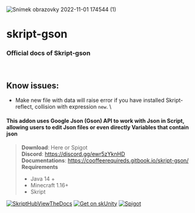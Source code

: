 ![Snímek obrazovky 2022-11-01 174544 (1)](https://user-images.githubusercontent.com/106232282/199303459-edca99b0-167a-4f13-bd29-af05d6c71a08.png)

# skript-gson
### Official docs of Skript-gson

<br>

## Know issues:
 - Make new file with data will raise error if you have installed Skript-reflect, collision with expression `new`. \

#### This addon uses Google Json (Gson) API to work with Json in Script, allowing users to edit Json files or even directly Variables that contain json


> **Download**: Here or Spigot\
> **Discord**: https://discord.gg/ewr5zYknHD \
> **Documentations**: https://cooffeerequireds.gitbook.io/skript-gson/ \
> **Requirements**
> * Java 14 +
> * Minecraft 1.16+
> * Skript

[![SkriptHubViewTheDocs](http://skripthub.net/static/addon/ViewTheDocsButton.png)](http://skripthub.net/docs/?addon=Skript-Gson)
[![Get on skUnity](https://skunity.com/branding/buttons/get_on_docs_4.png)](https://docs.skunity.com/syntax/search/addon:skript-gson)
[![Spigot](https://static.spigotmc.org/img/spigot.png)](https://www.spigotmc.org/resources/skript-gson.106019/)
